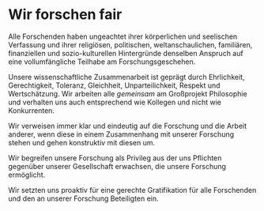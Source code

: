 <!--
   NAME - The NAME of this project is:
ethos

  FILE - The FILENAME of the current file is:
/v1a1.md

  CREATION - This project was CREATED on:
2017-01-28-16:15:00 UTC

  MODIFICATION - This project was last MODIFIED on:
2017-01-28-16:15:00 UTC

  VERSION - The current VERSION of this project is:
<git-commit-hash>-2017-01-28-16:15:00 UTC

  CREATOR(S) - This project was CREATED by:
Michael Czechowski, Martin Maga

  CONTACT - You can CONTACT the creator(s) or developer(s) of this project at:
E-Mail: mail@martinmaga.de

  COPYRIGHT - The COPYRIGHT holder of this project is:
COPYRIGHT (c) 2016 Martin Maga

  LICENSE - This project is LICENSED under the following license:
Martin Maga 2016 CC BY-SA 4.0 https://creativecommons.org

  SUBFILE – This is a SUBFILE! For more INFORMATION on this project go to:
/README.md
-->

# Wir forschen fair
Alle Forschenden haben ungeachtet ihrer körperlichen und seelischen Verfassung und ihrer religiösen, politischen, weltanschaulichen, familiären, finanziellen und sozio-kulturellen Hintergründe denselben Anspruch auf eine vollumfängliche Teilhabe am Forschungsgeschehen.

Unsere wissenschaftliche Zusammenarbeit ist geprägt durch Ehrlichkeit, Gerechtigkeit, Toleranz, Gleichheit, Unparteilichkeit, Respekt und Wertschätzung. Wir arbeiten alle *gemeinsam* am Großprojekt Philosophie und verhalten uns auch entsprechend wie Kollegen und nicht wie Konkurrenten.

Wir verweisen immer klar und eindeutig auf die Forschung und die Arbeit anderer, wenn diese in einem Zusammenhang mit unserer Forschung stehen und gehen konstruktiv mit diesen um.

Wir begreifen unsere Forschung als Privileg aus der uns Pflichten gegenüber unserer Gesellschaft erwachsen, die unsere Forschung ermöglicht.

Wir setzten uns proaktiv für eine gerechte Gratifikation für alle Forschenden und den an unserer Forschung Beteiligten ein.
